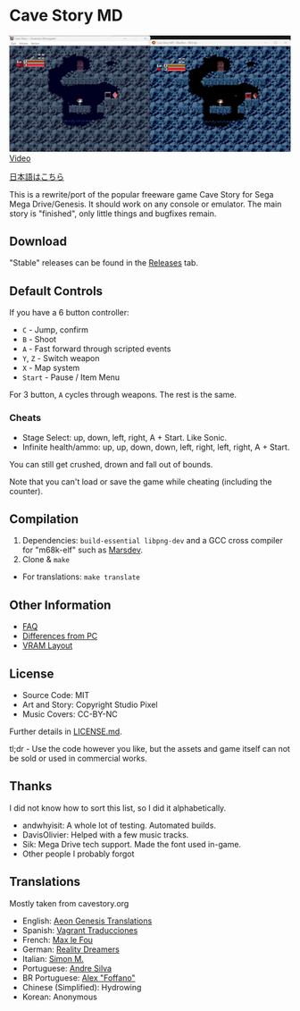 # Cave Story MD
![Comparison Shot](doc/screen02.png)
[Video](http://www.youtube.com/watch?v=aZU133ekDVk)

[日本語はこちら](README-ja.md)

This is a rewrite/port of the popular freeware game Cave Story for Sega Mega Drive/Genesis.
It should work on any console or emulator. The main story is "finished", only little things and bugfixes remain.

## Download
"Stable" releases can be found in the [Releases](https://github.com/andwn/cave-story-md/releases) tab.

## Default Controls
If you have a 6 button controller:

- `C` - Jump, confirm
- `B` - Shoot
- `A` - Fast forward through scripted events
- `Y`, `Z` - Switch weapon
- `X` - Map system
- `Start` - Pause / Item Menu

For 3 button, `A` cycles through weapons. The rest is the same.

### Cheats
- Stage Select: up, down, left, right, A + Start. Like Sonic.
- Infinite health/ammo: up, up, down, down, left, right, left, right, A + Start.

You can still get crushed, drown and fall out of bounds.

Note that you can't load or save the game while cheating (including the counter).

## Compilation
1. Dependencies: `build-essential libpng-dev` and a GCC cross compiler for "m68k-elf" such as [Marsdev](http://github.com/andwn/marsdev).
2. Clone & `make`
  - For translations: `make translate`

## Other Information
- [FAQ](doc/FAQ.md)
- [Differences from PC](doc/DIFFERENCES.md)
- [VRAM Layout](doc/VRAM.md)

## License
- Source Code: MIT
- Art and Story: Copyright Studio Pixel
- Music Covers: CC-BY-NC

Further details in [LICENSE.md](doc/LICENSE.md).

tl;dr - Use the code however you like, but the assets and game itself can not be sold or used in commercial works.

## Thanks
I did not know how to sort this list, so I did it alphabetically.

- andwhyisit: A whole lot of testing. Automated builds.
- DavisOlivier: Helped with a few music tracks.
- Sik: Mega Drive tech support. Made the font used in-game.
- Other people I probably forgot

## Translations
Mostly taken from cavestory.org

- English: [Aeon Genesis Translations](http://agtp.romhack.net/)
- Spanish: [Vagrant Traducciones](http://vagrant.romhackhispano.org)
- French: [Max le Fou](http://cavestory.maxlefou.com/)
- German: [Reality Dreamers](http://www.reality-dreamers.de/)
- Italian: [Simon M.](mailto:simonogatari@gmail.com)
- Portuguese: [Andre Silva](mailto:andreluis.g.silva@gmail.com)
- BR Portuguese: [Alex "Foffano"](mailto:foffano@gmail.com)
- Chinese (Simplified): Hydrowing
- Korean: Anonymous
